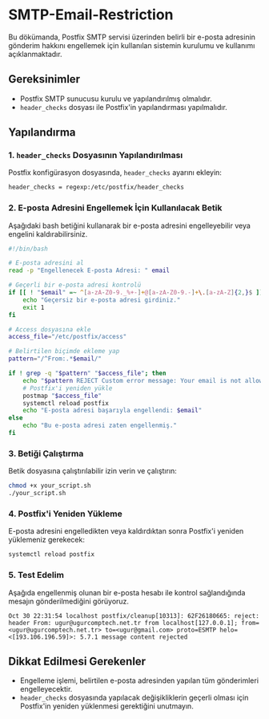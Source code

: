 # SMTP-Email-Restriction


Bu dökümanda, Postfix SMTP servisi üzerinden belirli bir e-posta adresinin gönderim hakkını engellemek için kullanılan sistemin kurulumu ve kullanımı açıklanmaktadır.

## Gereksinimler

- Postfix SMTP sunucusu kurulu ve yapılandırılmış olmalıdır.
- `header_checks` dosyası ile Postfix'in yapılandırması yapılmalıdır.

## Yapılandırma

### 1. `header_checks` Dosyasının Yapılandırılması

Postfix konfigürasyon dosyasında, `header_checks` ayarını ekleyin:

```bash
header_checks = regexp:/etc/postfix/header_checks
```

### 2. E-posta Adresini Engellemek İçin Kullanılacak Betik

Aşağıdaki bash betiğini kullanarak bir e-posta adresini engelleyebilir veya engelini kaldırabilirsiniz.

```bash
#!/bin/bash

# E-posta adresini al
read -p "Engellenecek E-posta Adresi: " email

# Geçerli bir e-posta adresi kontrolü
if [[ ! "$email" =~ ^[a-zA-Z0-9._%+-]+@[a-zA-Z0-9.-]+\.[a-zA-Z]{2,}$ ]]; then
    echo "Geçersiz bir e-posta adresi girdiniz."
    exit 1
fi

# Access dosyasına ekle
access_file="/etc/postfix/access"

# Belirtilen biçimde ekleme yap
pattern="/^From:.*$email/"

if ! grep -q "$pattern" "$access_file"; then
    echo "$pattern REJECT Custom error message: Your email is not allowed to be sent from this address." >> "$access_file"
    # Postfix'i yeniden yükle
    postmap "$access_file"
    systemctl reload postfix
    echo "E-posta adresi başarıyla engellendi: $email"
else
    echo "Bu e-posta adresi zaten engellenmiş."
fi
```

### 3. Betiği Çalıştırma

Betik dosyasına çalıştırılabilir izin verin ve çalıştırın:

```bash
chmod +x your_script.sh
./your_script.sh
```

### 4. Postfix'i Yeniden Yükleme

E-posta adresini engelledikten veya kaldırdıktan sonra Postfix'i yeniden yüklemeniz gerekecek:

```bash
systemctl reload postfix
```

### 5. Test Edelim

Aşağıda engellenmiş olunan bir e-posta hesabı ile kontrol sağlandığında mesajın gönderilmediğini görüyoruz.

```
Oct 30 22:31:54 localhost postfix/cleanup[10313]: 62F26180665: reject: header From: ugur@ugurcomptech.net.tr from localhost[127.0.0.1]; from=<ugur@ugurcomptech.net.tr> to=<ugur@gmail.com> proto=ESMTP helo=<[193.106.196.59]>: 5.7.1 message content rejected
```



## Dikkat Edilmesi Gerekenler

- Engelleme işlemi, belirtilen e-posta adresinden yapılan tüm gönderimleri engelleyecektir.
- `header_checks` dosyasında yapılacak değişikliklerin geçerli olması için Postfix'in yeniden yüklenmesi gerektiğini unutmayın.
